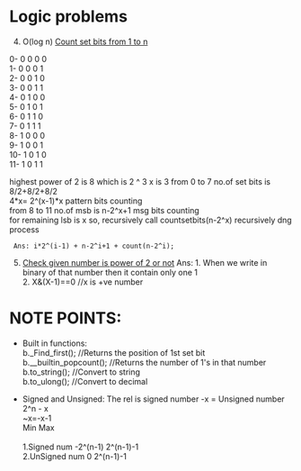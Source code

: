 # Logic problems
  4. O(log n)
  <a href="https://github.com/teja963/DSA_All_Models/blob/master/Bit%20Manipulation/4_count_set_bits_1_to_n.cpp">Count set bits from 1 to n</a>
  <p>
    0- 0 0 0 0<br>
    1- 0 0 0 1<br>
    2- 0 0 1 0<br>
    3- 0 0 1 1<br>
    4- 0 1 0 0<br> 
    5- 0 1 0 1<br> 
    6- 0 1 1 0<br> 
    7- 0 1 1 1<br>
    8- 1 0 0 0<br> 
    9- 1 0 0 1<br> 
   10- 1 0 1 0<br>
   11- 1 0 1 1<br>
              <p>highest power of 2 is 8 which is 2 ^ 3   x is 3
              from 0 to 7 no.of set bits is 8/2+8/2+8/2<br>
                                             4*x= 2^(x-1)*x       pattern bits counting<br>
              from 8 to 11 no.of msb is n-2^x+1                   msg bits counting<br>
              for remaining lsb is x so, recursively call countsetbits(n-2^x)    recursively dng process</p>
  </p>
 
     Ans: i*2^(i-1) + n-2^i+1 + count(n-2^i); 
     
  5. <a href="https://github.com/teja963/DSA_All_Models/blob/master/Bit%20Manipulation/5_find_whether_no_is_power_of_2.cpp">Check given number is power of 2 or not</a>
       Ans: 1. When we write in binary of that number then it contain only one 1<br>
            2. X&(X-1)==0     //x is +ve number

# NOTE POINTS:
  * Built in functions:<br>
      b._Find_first();          //Returns the position of 1st set bit<br>
      b.__builtin_popcount();   //Returns the number of 1's in that number<br>
      b.to_string();            //Convert to string<br>
      b.to_ulong();             //Convert to decimal<br>
      
  * Signed and Unsigned: The rel is signed number -x = Unsigned number 2^n - x<br>
                          ~x=-x-1<br>
                         Min                 Max<br>       
      1.Signed num     -2^(n-1)              2^(n-1)-1<br>
      2.UnSigned num      0                  2^(n-1)-1<br>
      
                                      
      
  
			      
  
  
  
  
  
